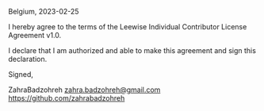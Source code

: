 Belgium, 2023-02-25

I hereby agree to the terms of the Leewise Individual Contributor License
Agreement v1.0.

I declare that I am authorized and able to make this agreement and sign this
declaration.

Signed,

ZahraBadzohreh zahra.badzohreh@gmail.com https://github.com/zahrabadzohreh

